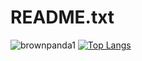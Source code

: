 # README.txt
![brownpanda1](https://github-readme-stats.vercel.app/api?username=brownpanda1&show_icons=true&theme=midnight-purple)
[![Top Langs](https://github-readme-stats.vercel.app/api/top-langs/?username=brownpanda1)](https://github.com/brownpanda1/github-readme-stats)
